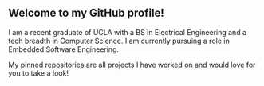 ## Welcome to my GitHub profile!

I am a recent graduate of UCLA with a BS in Electrical Engineering and a tech breadth in Computer Science. I am currently pursuing a role in Embedded Software Engineering.

My pinned repositories are all projects I have worked on and would love for you to take a look!

<!--
**TurnerKaminski/TurnerKaminski** is a ✨ _special_ ✨ repository because its `README.md` (this file) appears on your GitHub profile.

Here are some ideas to get you started:

- 🔭 I’m currently working on ...
- 🌱 I’m currently learning ...
- 👯 I’m looking to collaborate on ...
- 🤔 I’m looking for help with ...
- 💬 Ask me about ...
- 📫 How to reach me: ...
- 😄 Pronouns: ...
- ⚡ Fun fact: ...
-->
